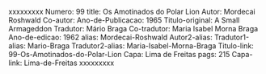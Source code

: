 xxxxxxxxx
Numero: 99
title: Os Amotinados do Polar Lion
Autor: Mordecai Roshwald
Co-autor: 
Ano-de-Publicacao: 1965
Titulo-original: A Small Armageddon
Tradutor: Mário Braga
Co-tradutor: Maria Isabel Morna Braga
Ano-de-edicao: 1962
alias: Mordecai-Roshwald
Autor2-alias: 
Tradutor1-alias: Mario-Braga
Tradutor2-alias: Maria-Isabel-Morna-Braga
Titulo-link: 99-Os-Amotinados-do-Polar-Lion
Capa: Lima de Freitas
pags: 215
Capa-link: Lima-de-Freitas
xxxxxxxxx